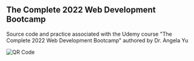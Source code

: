 ## The Complete 2022 Web Development Bootcamp

Source code and practice associated with the Udemy course "The Complete 2022 Web Development Bootcamp" authored by Dr. Angela Yu

![QR Code](qr-code_medium_end.jpg)
